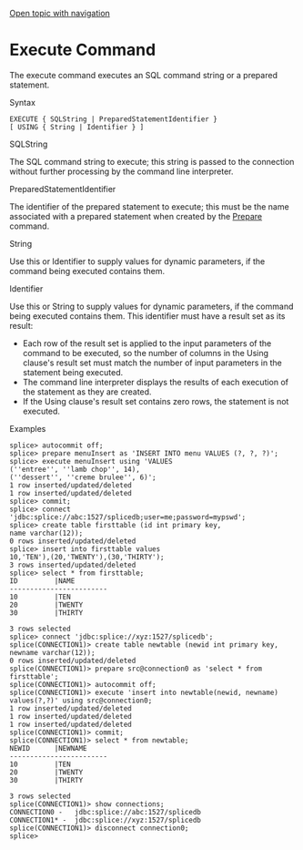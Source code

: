 [Open topic with navigation](../../index.html#Shared/CmdLineReference/CmdExecute.html)

[]()Execute Command
===================

The <span class="AppCommand">execute</span> command executes an SQL command string or a prepared statement.

Syntax

``` FcnSyntax
EXECUTE { SQLString | PreparedStatementIdentifier }
[ USING { String | Identifier } ]
```

SQLString

The SQL command string to execute; this string is passed to the connection without further processing by the command line interpreter.

PreparedStatementIdentifier

The identifier of the prepared statement to execute; this must be the name associated with a prepared statement when created by the [Prepare](CmdPrepare.html) command.

String

Use this or <span class="ItalicFont">Identifier</span> to supply values for dynamic parameters, if the command being executed contains them.

Identifier

Use this or <span class="ItalicFont">String</span> to supply values for dynamic parameters, if the command being executed contains them. This identifier must have a result set as its result:

-   Each row of the result set is applied to the input parameters of the command to be executed, so the number of columns in the <span class="CodeFont">Using</span> clause's result set must match the number of input parameters in the statement being executed.
-   The command line interpreter displays the results of each execution of the statement as they are created.
-   If the Using clause's result set contains zero rows, the statement is not executed.

Examples

``` AppCommand
splice> autocommit off;
splice> prepare menuInsert as 'INSERT INTO menu VALUES (?, ?, ?)';
splice> execute menuInsert using 'VALUES
(''entree'', ''lamb chop'', 14),
(''dessert'', ''creme brulee'', 6)';
1 row inserted/updated/deleted
1 row inserted/updated/deleted
splice> commit; 
splice> connect 'jdbc:splice://abc:1527/splicedb;user=me;password=mypswd';
splice> create table firsttable (id int primary key,
name varchar(12));
0 rows inserted/updated/deleted
splice> insert into firsttable values 
10,'TEN'),(20,'TWENTY'),(30,'THIRTY');
3 rows inserted/updated/deleted
splice> select * from firsttable;
ID         |NAME        
------------------------
10         |TEN         
20         |TWENTY      
30         |THIRTY      

3 rows selected
splice> connect 'jdbc:splice://xyz:1527/splicedb';
splice(CONNECTION1)> create table newtable (newid int primary key, 
newname varchar(12));
0 rows inserted/updated/deleted
splice(CONNECTION1)> prepare src@connection0 as 'select * from firsttable';
splice(CONNECTION1)> autocommit off;
splice(CONNECTION1)> execute 'insert into newtable(newid, newname) 
values(?,?)' using src@connection0;
1 row inserted/updated/deleted
1 row inserted/updated/deleted
1 row inserted/updated/deleted
splice(CONNECTION1)> commit;
splice(CONNECTION1)> select * from newtable;
NEWID      |NEWNAME     
------------------------
10         |TEN         
20         |TWENTY      
30         |THIRTY      

3 rows selected
splice(CONNECTION1)> show connections;
CONNECTION0 -   jdbc:splice://abc:1527/splicedb
CONNECTION1* -  jdbc:splice://xyz:1527/splicedb
splice(CONNECTION1)> disconnect connection0;
splice> 
```

 


